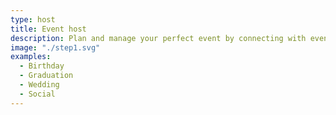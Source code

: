 ```yaml
---
type: host
title: Event host
description: Plan and manage your perfect event by connecting with event professionals
image: "./step1.svg"
examples:
  - Birthday
  - Graduation
  - Wedding
  - Social
---
```

